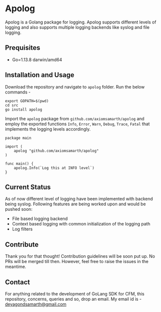 # Apolog
Apolog is a Golang package for logging. Apolog supports different levels of logging and also supports multiple logging backends like syslog and file logging. 

## Prequisites
- Go=1.13.8 darwin/amd64

## Installation and Usage
Download the repository and navigate to `apolog` folder. Run the below commands - 

```
export GOPATH=$(pwd)
cd src
go install apolog
```

Import the `apolog` package from `github.com/axiomsamarth/apolog` and employ the exported functions `Info`, `Error`, `Warn`, `Debug`, `Trace`, `Fatal` that implements the logging levels accordingly.

```
package main

import (
	apolog "github.com/axiomsamarth/apolog"
)

func main() {
	apolog.Info(`Log this at INFO level`)
}
```

## Current Status
As of now different level of logging have been implemented with backend being syslog. Following features are being worked upon and would be pushed soon:

- File based logging backend
- Context based logging with common initialization of the logging path
- Log filters

## Contribute
Thank you for that thought! Contribution guidelines will be soon put up. No PRs will be merged till then. However, feel free to raise the issues in the meantime.

## Contact
For anything related to the development of GoLang SDK for CFM, this repository, concerns, queries and so, drop an email. My email id is - deyagondsamarth@gmail.com
